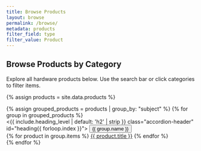 ```yaml
---
title: Browse Products
layout: browse
permalink: /browse/
metadata: products
filter_field: type
filter_value: Product
---
```

## Browse Products by Category

Explore all hardware products below. Use the search bar or click categories to filter items.

{% assign products = site.data.products %}

<div class="col-md-3">
  <div class="accordion mb-3" id="accordionBrowse">
    {% assign grouped_products = products | group_by: "subject" %}
    {% for group in grouped_products %}
      <div class="accordion-item">
        <{{ include.heading_level | default: 'h2' | strip }} class="accordion-header" id="heading{{ forloop.index }}">
          <button class="accordion-button{% unless include.open %} collapsed{% endunless %}" type="button" data-bs-toggle="collapse" data-bs-target="#collapse{{ forloop.index }}" aria-expanded="{% if include.open == true %}true{% else %}false{% endif %}" aria-controls="collapse{{ forloop.index }}">
            <a href="#" style="text-decoration: none; color: inherit;">
              {{ group.name }} 
            </a>
          </button>
        </{{ include.heading_level | default: 'h2' | strip }}>
        <div id="collapse{{ forloop.index }}" class="accordion-collapse collapse{% if include.open == true %} show{% endif %}" aria-labelledby="heading{{ forloop.index }}" data-bs-parent="#accordionBrowse">
          <div class="accordion-body">
            {% for product in group.items %}
              <a href="/demo-collection-builder/item.html?id={{ product.url }}" class="btn btn-outline-dark btn-sm m-1">{{ product.title }}</a>  
            {% endfor %}
          </div>
        </div>
      </div>
    {% endfor %}
  </div>
</div>
